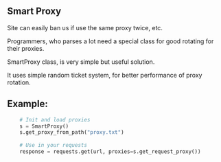 Smart Proxy 
---

Site can easily ban us if use the same proxy twice, etc.

Programmers, who parses a lot need a special class for good rotating for their proxies.

SmartProxy class, is very simple but useful solution.

It uses simple random ticket system, for better performance of proxy rotation.

Example:
---
```python
    # Init and load proxies
    s = SmartProxy()
    s.get_proxy_from_path("proxy.txt")
    
    # Use in your requests
    response = requests.get(url, proxies=s.get_request_proxy())
```